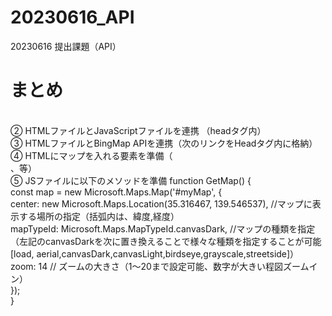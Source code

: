 # 20230616_API

20230616 提出課題（API）























# まとめ

<!-- BingMap 操作手順 -->

<!-- ① Keyを取得 https://www.bingmapsportal.com/Account -->
 <br>
② HTMLファイルとJavaScriptファイルを連携 （headタグ内）<br>
③ HTMLファイルとBingMap APIを連携（次のリンクをHeadタグ内に格納）<script src='https://www.bing.com/api/maps/mapcontrol?callback=GetMap&key=[*** your key info***]' async defer></script> <br>
④ HTMLにマップを入れる要素を準備（<div id="myMap"></div>、等）<br>
⑤ JSファイルに以下のメソッドを準備
    function GetMap() { <br>
    const map = new Microsoft.Maps.Map('#myMap', { <br>
        center: new Microsoft.Maps.Location(35.316467, 139.546537), //マップに表示する場所の指定（括弧内は、緯度,経度）<br>
        mapTypeId: Microsoft.Maps.MapTypeId.canvasDark, //マップの種類を指定（左記のcanvasDarkを次に置き換えることで様々な種類を指定することが可能 [load, aerial,canvasDark,canvasLight,birdseye,grayscale,streetside]）<br>
        zoom: 14  // ズームの大きさ（1〜20まで設定可能、数字が大きい程図ズームイン）<br>
    });<br>
}<br>

